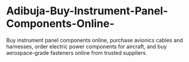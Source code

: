 # Adibuja-Buy-Instrument-Panel-Components-Online-
Buy instrument panel components online, purchase avionics cables and harnesses, order electric power components for aircraft, and buy aerospace-grade fasteners online from trusted suppliers.
